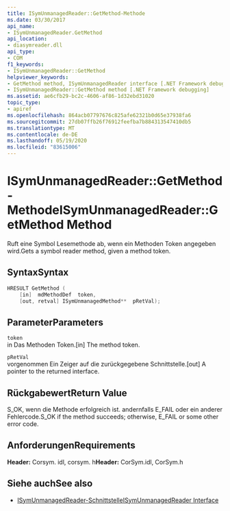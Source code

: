 ```yaml
---
title: ISymUnmanagedReader::GetMethod-Methode
ms.date: 03/30/2017
api_name:
- ISymUnmanagedReader.GetMethod
api_location:
- diasymreader.dll
api_type:
- COM
f1_keywords:
- ISymUnmanagedReader::GetMethod
helpviewer_keywords:
- GetMethod method, ISymUnmanagedReader interface [.NET Framework debugging]
- ISymUnmanagedReader::GetMethod method [.NET Framework debugging]
ms.assetid: ae6cfb29-bc2c-4606-af86-1d32ebd31020
topic_type:
- apiref
ms.openlocfilehash: 864acb07797676c825afe62321b0d65e37938fa6
ms.sourcegitcommit: 27db07ffb26f76912feefba7b884313547410db5
ms.translationtype: MT
ms.contentlocale: de-DE
ms.lasthandoff: 05/19/2020
ms.locfileid: "83615006"
---
```

# <a name="isymunmanagedreadergetmethod-method"></a><span data-ttu-id="a8e95-102">ISymUnmanagedReader::GetMethod-Methode</span><span class="sxs-lookup"><span data-stu-id="a8e95-102">ISymUnmanagedReader::GetMethod Method</span></span>
<span data-ttu-id="a8e95-103">Ruft eine Symbol Lesemethode ab, wenn ein Methoden Token angegeben wird.</span><span class="sxs-lookup"><span data-stu-id="a8e95-103">Gets a symbol reader method, given a method token.</span></span>  
  
## <a name="syntax"></a><span data-ttu-id="a8e95-104">Syntax</span><span class="sxs-lookup"><span data-stu-id="a8e95-104">Syntax</span></span>  
  
```cpp  
HRESULT GetMethod (  
    [in]  mdMethodDef  token,  
    [out, retval] ISymUnmanagedMethod**  pRetVal);  
```  
  
## <a name="parameters"></a><span data-ttu-id="a8e95-105">Parameter</span><span class="sxs-lookup"><span data-stu-id="a8e95-105">Parameters</span></span>  
 `token`  
 <span data-ttu-id="a8e95-106">in Das Methoden Token.</span><span class="sxs-lookup"><span data-stu-id="a8e95-106">[in] The method token.</span></span>  
  
 `pRetVal`  
 <span data-ttu-id="a8e95-107">vorgenommen Ein Zeiger auf die zurückgegebene Schnittstelle.</span><span class="sxs-lookup"><span data-stu-id="a8e95-107">[out] A pointer to the returned interface.</span></span>  
  
## <a name="return-value"></a><span data-ttu-id="a8e95-108">Rückgabewert</span><span class="sxs-lookup"><span data-stu-id="a8e95-108">Return Value</span></span>  
 <span data-ttu-id="a8e95-109">S_OK, wenn die Methode erfolgreich ist. andernfalls E_FAIL oder ein anderer Fehlercode.</span><span class="sxs-lookup"><span data-stu-id="a8e95-109">S_OK if the method succeeds; otherwise, E_FAIL or some other error code.</span></span>  
  
## <a name="requirements"></a><span data-ttu-id="a8e95-110">Anforderungen</span><span class="sxs-lookup"><span data-stu-id="a8e95-110">Requirements</span></span>  
 <span data-ttu-id="a8e95-111">**Header:** Corsym. idl, corsym. h</span><span class="sxs-lookup"><span data-stu-id="a8e95-111">**Header:** CorSym.idl, CorSym.h</span></span>  
  
## <a name="see-also"></a><span data-ttu-id="a8e95-112">Siehe auch</span><span class="sxs-lookup"><span data-stu-id="a8e95-112">See also</span></span>

- [<span data-ttu-id="a8e95-113">ISymUnmanagedReader-Schnittstelle</span><span class="sxs-lookup"><span data-stu-id="a8e95-113">ISymUnmanagedReader Interface</span></span>](isymunmanagedreader-interface.md)
